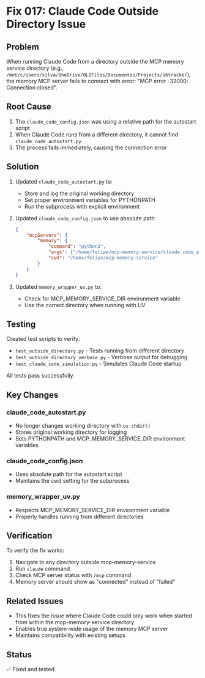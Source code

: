 # Fix 017: Claude Code Outside Directory Issue

## Problem
When running Claude Code from a directory outside the MCP memory service directory (e.g., `/mnt/c/Users/silva/OneDrive/OLDFiles/Documentos/Projects/sbtracker`), the memory MCP server fails to connect with error: "MCP error -32000: Connection closed".

## Root Cause
1. The `claude_code_config.json` was using a relative path for the autostart script
2. When Claude Code runs from a different directory, it cannot find `claude_code_autostart.py` 
3. The process fails immediately, causing the connection error

## Solution
1. Updated `claude_code_autostart.py` to:
   - Store and log the original working directory
   - Set proper environment variables for PYTHONPATH
   - Run the subprocess with explicit environment

2. Updated `claude_code_config.json` to use absolute path:
   ```json
   {
       "mcpServers": {
           "memory": {
               "command": "python3",
               "args": ["/home/felipe/mcp-memory-service/claude_code_autostart.py"],
               "cwd": "/home/felipe/mcp-memory-service"
           }
       }
   }
   ```

3. Updated `memory_wrapper_uv.py` to:
   - Check for MCP_MEMORY_SERVICE_DIR environment variable
   - Use the correct directory when running with UV

## Testing
Created test scripts to verify:
- `test_outside_directory.py` - Tests running from different directory
- `test_outside_directory_verbose.py` - Verbose output for debugging
- `test_claude_code_simulation.py` - Simulates Claude Code startup

All tests pass successfully.

## Key Changes

### claude_code_autostart.py
- No longer changes working directory with `os.chdir()`
- Stores original working directory for logging
- Sets PYTHONPATH and MCP_MEMORY_SERVICE_DIR environment variables

### claude_code_config.json
- Uses absolute path for the autostart script
- Maintains the cwd setting for the subprocess

### memory_wrapper_uv.py
- Respects MCP_MEMORY_SERVICE_DIR environment variable
- Properly handles running from different directories

## Verification
To verify the fix works:
1. Navigate to any directory outside mcp-memory-service
2. Run `claude` command
3. Check MCP server status with `/mcp` command
4. Memory server should show as "connected" instead of "failed"

## Related Issues
- This fixes the issue where Claude Code could only work when started from within the mcp-memory-service directory
- Enables true system-wide usage of the memory MCP server
- Maintains compatibility with existing setups

## Status
✅ Fixed and tested